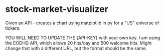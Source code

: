 # stock-market-visualizer
Given an API - creates a chart using matplotlib in py for a "US" universe of tickers. 


YOU WILL NEED TO UPDATE THE {API-KEY} with your own key. I am using the EODHD API, which allows 20 hits/day and 500 welcome hits. Might change that with a different URL, but the format should be the same. 
